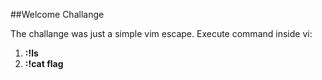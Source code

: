 ##Welcome Challange

The challange was just a simple vim escape.
Execute command inside vi:
1. **:!ls**
2. **:!cat flag**
